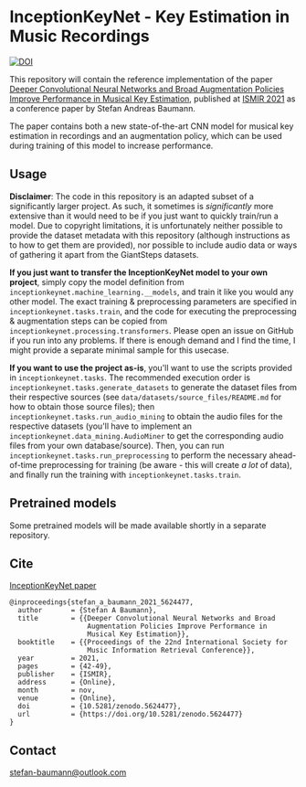# InceptionKeyNet - Key Estimation in Music Recordings

[![DOI](https://zenodo.org/badge/DOI/10.5281/zenodo.5624477.svg)](https://doi.org/10.5281/zenodo.5624477)

This repository will contain the reference implementation of the paper [Deeper Convolutional Neural Networks and Broad Augmentation Policies Improve Performance in Musical Key Estimation](https://archives.ismir.net/ismir2021/paper/000004.pdf), published at [ISMIR 2021](https://ismir2021.ismir.net/) as a conference paper by Stefan Andreas Baumann.

The paper contains both a new state-of-the-art CNN model for musical key estimation in recordings and an augmentation policy, which can be used during training of this model to increase performance.

## Usage
**Disclaimer**: The code in this repository is an adapted subset of a significantly larger project. As such, it sometimes is _significantly_ more extensive than it would need to be if you just want to quickly train/run a model. Due to copyright limitations, it is unfortunately neither possible to provide the dataset metadata with this repository (although instructions as to how to get them are provided), nor possible to include audio data or ways of gathering it apart from the GiantSteps datasets. 

**If you just want to transfer the InceptionKeyNet model to your own project**, simply copy the model definition from `inceptionkeynet.machine_learning.__models`, and train it like you would any other model. The exact training & preprocessing parameters are specified in `inceptionkeynet.tasks.train`, and the code for executing the preprocessing & augmentation steps can be copied from `inceptionkeynet.processing.transformers`. Please open an issue on GitHub if you run into any problems. If there is enough demand and I find the time, I might provide a separate minimal sample for this usecase.

**If you want to use the project as-is**, you'll want to use the scripts provided in `inceptionkeynet.tasks`. The recommended execution order is `inceptionkeynet.tasks.generate_datasets` to generate the dataset files from their respective sources (see `data/datasets/source_files/README.md` for how to obtain those source files); then `inceptionkeynet.tasks.run_audio_mining` to obtain the audio files for the respective datasets (you'll have to implement an `inceptionkeynet.data_mining.AudioMiner` to get the corresponding audio files from your own database/source). Then, you can run `inceptionkeynet.tasks.run_preprocessing` to perform the necessary ahead-of-time preprocessing for training (be aware - this will create _a lot_ of data), and finally run the training with `inceptionkeynet.tasks.train`.

## Pretrained models
Some pretrained models will be made available shortly in a separate repository.

## Cite
[InceptionKeyNet paper](https://archives.ismir.net/ismir2021/paper/000004.pdf)
```
@inproceedings{stefan_a_baumann_2021_5624477,
  author       = {Stefan A Baumann},
  title        = {{Deeper Convolutional Neural Networks and Broad 
                   Augmentation Policies Improve Performance in
                   Musical Key Estimation}},
  booktitle    = {{Proceedings of the 22nd International Society for 
                   Music Information Retrieval Conference}},
  year         = 2021,
  pages        = {42-49},
  publisher    = {ISMIR},
  address      = {Online},
  month        = nov,
  venue        = {Online},
  doi          = {10.5281/zenodo.5624477},
  url          = {https://doi.org/10.5281/zenodo.5624477}
}
```

## Contact
[stefan-baumann@outlook.com](mailto:stefan-baumann@outlook.com)
